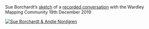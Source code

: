 Sue Borchardt’s [sketch](https://github.com/wardley-maps-community/Sue-Borchardt-20191219/raw/master/Andie%20Nordgren%20John%20Grant%20Ben%20Mosier%20Sue%20Borchardt%20Dec%2019%202019.jpg) of a [recorded conversation](https://www.youtube.com/watch?v=QCLjxk-m8Cs) with the Wardley Mapping Community 19th December 2019

<div>
  <a href="https://www.youtube.com/watch?v=QCLjxk-m8Cs"><img src="https://img.youtube.com/vi/QCLjxk-m8Cs/0.jpg" alt="Sue Borchardt & Andie Nordgren"></a>
</div>
